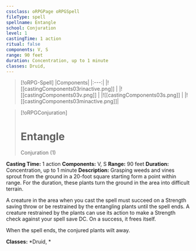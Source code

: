 ```yaml
---
cssclass: oRPGPage oRPGSpell
fileType: spell
spellname: Entangle
school: Conjuration
level: 1
castingTime: 1 action
ritual: false
components: V, S
range: 90 feet
duration: Concentration, up to 1 minute
classes: Druid,
---
```

> [!oRPG-Spell]
> |Components|
> |:---:|
> |![[castingComponents03rinactive.png]] |
> |![[castingComponents03v.png]] |
> |![[castingComponents03s.png]] |
> |![[castingComponents03minactive.png]]|

> [!oRPGConjuration]
>#  Entangle
> Conjuration  (1)

**Casting Time:** 1 action
**Components:** V, S
**Range:** 90 feet
**Duration:**  Concentration, up to 1 minute
**Description:**
Grasping weeds and vines sprout from the ground in a 20-foot square starting form a point within range. For the duration, these plants turn the ground in the area into difficult terrain.



 A creature in the area when you cast the spell must succeed on a Strength saving throw or be restrained by the entangling plants until the spell ends. A creature restrained by the plants can use its action to make a Strength check against your spell save DC. On a success, it frees itself.



 When the spell ends, the conjured plants wilt away.



**Classes:**  *Druid, *


